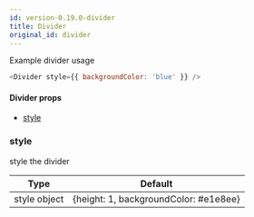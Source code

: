 ```yaml
---
id: version-0.19.0-divider
title: Divider
original_id: divider
---
```


Example divider usage
```js
<Divider style={{ backgroundColor: 'blue' }} />
```

#### Divider props
  * [style](#style)

### style
  style the divider 

 | Type    | Default |
 |:-------:|:-------:|
 |  style object   |  {height: 1, backgroundColor: #e1e8ee} |
  
